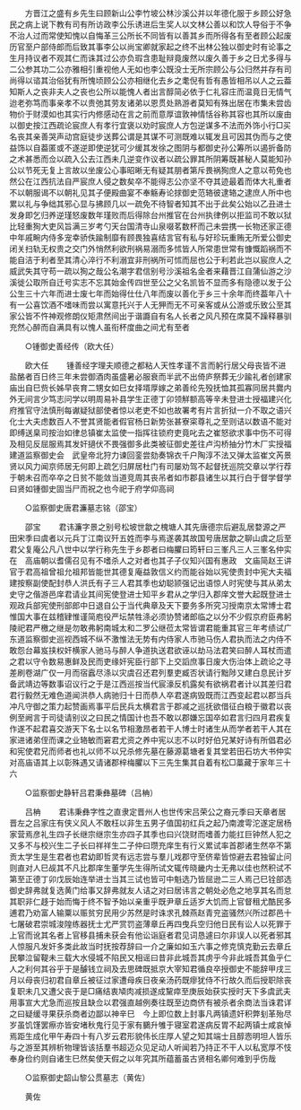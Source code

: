 <!-- { "loadSidebar": true } -->
　　方晋江之盛有乡先生曰顾新山公李竹坡公林沙溪公并以年德化服于乡顾公好急民之病上说下教有司有所访政李公乐诱进后生奖人以文林公善以和饮人导俗于不争不治人过而常使知愧以自悔革三公所长不同皆有以善其乡而所得各有至者顾公起废历官至户部侍郎而后致其事李公以尚宝卿就家起之终不出林公独以御史时有论事之生月持议者不观其仁而诛其过公亦负瑕含患耻辩竟废然以废久善于乡之日尤多得与二公参其功二公亦雅相引重视他人无如也李公既没士无所宗顾公与公归然并存有司尚得以谘其治俗犹有所愧顷顾公公亦相继化去乡之耄倪有哲有愚皆相吊以人之云葢知斯人之丧非夫人之丧也公所以能愧人者出言醇简必依于仁礼容庄而温竟日无情气迨老弥笃而事亲孝不以贵弛其劳友诸弟以恩贯处熟游者莫知有殊出居在市集未尝齿物价于财漠如也其实行内修感动在言之前而意厚谊敦神情恬谷称其容也其所以废由以御史按江西疏论宸庶人有孝行宜褒以劝时宸庶人方包逆谋多不法而外饰小行□买名丧其亲善哭声动宫庭徒步送葬公谓是其谋不可测既难以辄发且可因其伪而与之使益饰以自葢匿或不遂逆即使逆犹可少缓其发徐之图阴与都御史孙公筹所以遏折备防之术甚悉而佥以疏入公去江西未几逆变作议者以疏公罪其所阴筹既甚秘人莫能知孙公以节死无复上言故以坐废公心事昭晰无有疑其朋者第斥畏祸狥庶人之意以苟免也然公在江西抗法自严宸庶人侵之数矣卒不能得志公亦坚不夺其迹最着而体大礼重者不以朝服谒不以朝礼见其子便殿曲宴不奉觞寿论捄御史范辂彼逮辂之逮庶人所中也累以礼与争绌其邪心显与拂顾几以一疏免不待智者知其不出于此矣公始以乙丑进士发身即乞归养逆瑾怒废数年瑾败而后得除台州推官在台州执律例以拒监司不敢以狱比轻重狥大吏风旨满三岁考勺天台国清寺山泉啜茗数杯而己未尝携一长物还家正德中年戚畹内侍多宠幸骄佚踰制靡有顾畏独喜结言官有私与好珍玩重贿无所爱公御史闭关扫轨无权贵之交门外悄然利欲刑祸易溺而多怵皆人所常患世常有慷慨蹈祸而不能自洁于利者至其清心淬行不利溺宜非刑祸所可怵而屈也公于利若此岂以宸庶人之威武失其守苟一疏以狥之哉公名潮字君信别号沙溪祖名金者来藉晋江自蒲仙游之沙溪徙公取所自迁号实志不忘其始金传四世至公之父名凯皆不显而多有隐德以发于公公生三十六年而进士废七年而始得仕仕八年而废以善化于乡三十余年而终葢年八十有一公喜饮酒不嗜味而尝以寓意托兴于人无狎而无不可亲客或从公游或乐致公至其家公皆不忤神观修朗仪矩肃然间出于谐讔自有名人长者之风凡预在席莫不躁释暴驯充然心醉而自满具有以愧人虽衔杯度曲之间尤有至者 

　　○锺御史善经传（欧大任） 

　　欧大任 
　　锺善经字理夫顺德之都粘人天性孝谨不言而躬行居父母丧皆不进盐酪者百日终三年未尝御酒肉虽盛暑必服衰而半武不出倚庐祭葬无少踰礼者创建家庙出自巳赀长姊早丧育二甥女如巳女择壻厚嫁之弟善纶先殁抚恤其孤寡同居共爨内外无间言少笃志问学以明周易补县学生正德丁卯领觧额高等辛未登进士授福建兴化府推官守法慎刑每谳疑狱部使者惊以老吏不如也故署考有片言折狱一介不取之语兴化士大夫虑数百人不誉其贤能者假官杨日新势张甚寮寀尊礼之至则诘以数语不能对即缚送臬司按治如律总镇崔太监使一指挥往锁府吏竟叱去之崔怒欲求事中伤不可得及相见反屈服焉其发奸擿伏不畏强御多此类被征御史差往卢沟桥抽分竹木厂实授福建道监察御史会　武皇帝北狩力谏回銮尝劾奏锦衣千户陶淳不法又弹太监崔文芮景贤以风力闻京师居无何即上疏乞归屏居杜门有司屡劝驾不起督抚巡院交章以学行荐于朝未召而卒卒之日贫不能敛当道竞周其丧吊者如市郡县诸生以其行白于督学督学曰贤如锺御史固当尸而祝之也今祀于府学仰高祠 

　　○监察御史唐君濂墓志铭（邵宝） 

　　邵宝 
　　君讳濂字景之别号松坡世歙之槐塘人其先唐德宗后避乱居婺源之严田宋季曰虞者以元兵丁江南议歼五姓而李与焉遂袭其故国号唐居歙之聊山虞之后至君父复庵公凡八世中以学行称先生于乡郡者曰梅臞曰筠轩曰三峯凡三人三峯名仲实在　高庙朝以耆儒召见有不嗜杀人之对者也其子子仪知兴国有惠政　文庙简赵王讲官于君高祖曾祖允祖邦皆能世其德复庵益敦信义约而能谷始以宪使贵封中宪大夫福建按察副使配封恭人洪氏有子三人君其季也幼聪颕强记出语惊人时宪使与其从弟太史守之偕游邑庠君请业其间宪使登进士知平乡君从之学归入郡庠文誉大起既登进士观政兵部宪使刑部郎中日退自公于当代典章及天下要务多所究习授南京太常博士君惟国大事在兹稽肄惟谨简庖役严坛禁牲涤必须协赞诸郎临之以分不少假京府臣弗躬陵祀君严檄之继是勿敢弗躬南城太和二罗公继莅太常皆谓君能重其官三年考绩试广东道监察御史巡视西城不纵不激惟法无势有内侍家人市驰马伤人君执而法之内侍不敢怨台幕岌挟权奸横家人驰马与醉人争道执送君欲诬以劫马法君笑曰醉人耳杖而遣之君以守令数易惠鲜及民而吏缘奸宪臣行部下上交謟庶事日废大伤治体上疏论之寻差刷卷湖广仅一月而宿蠧尽涤以灾虞召还君列羣吏臧否状请行黜陟又建白息民计岁备武靖边等数事诏议行之于是江西巡按当代宸濠反机露矣有欲祸君者计以其差归君君行毅然无难色道闻洪恭人病驰归十日而恭人卒君遂病毁既而江西变起君以郡当兵冲凡守御之策力起赞画焉事平后民兵太横君言于郡减之巡抚欲借征白粮于徽君以丧例至阙言于司徒请别议之曰民之情国计也吾不敢以郡嫌忘国卒如君言归四月君疾复作遂不起君喜交游天下名士以名节相激昂者若干人博士时诸生从而学者若干人其在家进诸弟侄而课之业辂敏而窘君尤资之养中宪以志不以时好伯兄某好诗有所倡君必和宪使君兄而师者也礼以师不以兄杀修先墓在藤源葛塘者复其堂若田石坊大书仲实对高庙语其上以彰殊遇又请诸郡梓梅臞以下三先生集其自着有松□藁藏于家年三十六 

　　○监察御史静轩吕君秉彝墓碑（吕柟） 

　　吕柟 
　　君讳秉彝字性之直隶定晋州人也世传宋吕荣公之裔元季曰天章者居晋左之吕家庄有侠义风人不敢枉以非生五男子值国初红兵之起乃南渡雩沱遂定居杨家营焉彦礼生四子长继宗继宗生亦四子其季也曰兴饶财而嗜善力能扛巨钟然人犯之又多不与校兴生二子长曰祥祥生二子仲曰瓒充庠生有行义累试率首郡诸生然卒不第贡太学生是生君者也君幼即哲灵有远志尝与羣儿戏郡守至侪辈皆惊避去君独留止问则直对人巳觇其不凡比郡庠生董学先生得所试文辄传晓畿内士无弗以佳也然积试不第至正德丁卯戊辰始连举进士当其三试也皆可中魁选乃皆屈逊二三人焉己巳铨部选御史辞弗就复选黄门给事又辞弗就友人诘之对曰居讳言之朝处必危之地享其名而怠其职非仁趍于始而悔于终不智予始以亲重乎既尹章丘适岁大饥而上官督租尤酷民多逋君乃劝富人输粟以赈贫穷民用少苏然是时诛求孔棘燕赵青兖盗骚然兴所过郡邑十七屠破君崇城浚隍练器抚士尤严赏罚盗薄章丘再四曳兵空归他日民有讼人以死罪于上官而讹其名者上官移县捕未获会有他讼诣庭者君见词恳遽曰尔非误人以死者邪其人惊服凡发奸多类此故当时抚按荐辞曰一介之廉如如玉六事之修克慎克勤云去章丘民攀泣留鞮未三载大水侵城不陷民又相谣曰昔非此城吾其虏乎今非此城吾其鱼乎仁人之利何其谷乎于是醵钱立祠及去思碑既抵京大宰知君循良卒授御史不能辞甲戌三月以母丧归初君自章丘被征过家遭母疾日夜亲汤药既瘳犹侍不行故久而后授职除丧复职未几又遭父丧于是□痛结衷頄肉减损遂成黧瘁至庚辰始获实授时天下多虞武夫用事宣大尤急而巡按且缺佥以君强直越例奏往既至边商侪有被杀者余商法当诛君详之曰疑缓寻果获杀商者边鄙以神辛巳　今上即位数上封事凡两镇遗奸积弊刬革殆尽岁虽饥馑罢瘵亦皆安堵秋鬼行见于家有鵩升雊于寝室君遂病反胃不起两镇士咸哀悼焉距生成化甲午寿四十有八岁云君形貌伟长庄厚人望之知其端士且醇悫明坦人皆乐与之游至其辨析物理皆该括羣书超迈众见足动人听闻若乃持正不干人以私宽厚不忮奉身俭约则自诸生巳然矣使天假之以年究其所蕴蓄虽古贤相名卿何难到乎伤哉 

　　○监察御史韶山黎公贯墓志（黄佐） 

　　黄佐 
